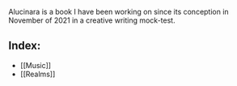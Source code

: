 Alucinara is a book I have been working on since its conception in November of 2021 in a creative writing mock-test.

## Index:
- [[Music]]
- [[Realms]]